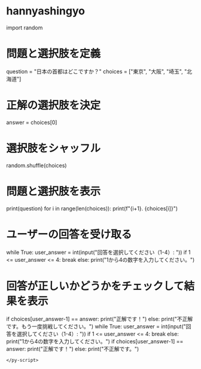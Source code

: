 # hannyashingyo

<!DOCTYPE html>
<html lang="ja">
<head>
    <meta charset="UTF-8">
    <meta http-equiv="X-UA-Compatible" content="IE=edge">
    <meta name="viewport" content="width=device-width, initial-scale=1.0">
    <link rel="stylesheet" href="https://pyscript.net/alpha/pyscript.css" />
    <script defer src="https://pyscript.net/alpha/pyscript.js"></script>
    <title>Document</title>
</head>
<body>
    <py-script>
import random

# 問題と選択肢を定義
question = "日本の首都はどこですか？"
choices = ["東京", "大阪", "埼玉", "北海道"]

# 正解の選択肢を決定
answer = choices[0]

# 選択肢をシャッフル
random.shuffle(choices)

# 問題と選択肢を表示
print(question)
for i in range(len(choices)):
    print(f"{i+1}. {choices[i]}")

# ユーザーの回答を受け取る
while True:
    user_answer = int(input("回答を選択してください（1-4）: "))
    if 1 <= user_answer <= 4:
        break
    else:
        print("1から4の数字を入力してください。")

# 回答が正しいかどうかをチェックして結果を表示
if choices[user_answer-1] == answer:
    print("正解です！")
else:
    print("不正解です。もう一度挑戦してください。")
    while True:
        user_answer = int(input("回答を選択してください（1-4）: "))
        if 1 <= user_answer <= 4:
            break
        else:
            print("1から4の数字を入力してください。")
    if choices[user_answer-1] == answer:
        print("正解です！")
    else:
        print("不正解です。")

    </py-script>
</body>
</html>
